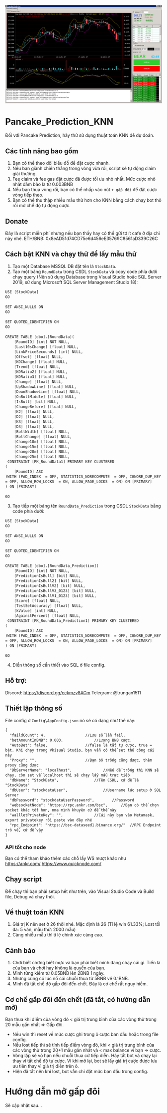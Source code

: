 ![image](https://raw.githubusercontent.com/PancakePrediction/Pancake_Pridction_KNN/main/imgs/001.png)

# Pancake_Prediction_KNN
Đối với Pancake Prediction, hãy thử sử dụng thuật toán KNN để dự đoán.
## Các tính năng bao gồm
1. Bạn có thể theo dõi biểu đồ để đặt cược nhanh.
2. Nếu bạn giành chiến thắng trong vòng vừa rồi, script sẽ tự động claim giải thưởng.
3. Fee claim và fee gas đặt cược đã được tối ưu nhỏ nhất. Mức cược nhỏ nhất đảm bảo là từ 0.003BNB
4. Nếu bạn thua vòng rồi, bạn có thể nhấp vào nút `+ gấp đôi` để đặt cược vòng tiếp theo.
5. Bạn có thể thu thập nhiều mẫu thử hơn cho KNN bằng cách chạy bot thô rồi mở chế độ tự động cược.
## Donate
Đây là script miễn phí nhưng nếu bạn thấy hay có thể gửi tớ ít cafe ở địa chỉ này nhé.
ETH/BNB: 0x8eAD51d74CD75e6d456eE35769C8561aD339C26C

## Cách bật KNN và chạy thử để lấy mẫu thử
1. Tạo một Database MSSQL DB đặt tên là `StockData`.
2. Tạo một bảng `RoundData` trong CSDL `StockData` và copy code phía dưới chạy query (Nên sử dụng Database trong Visual Studio hoặc SQL Server 2019, sử dụng Microsoft SQL Server Management Studio 18):
```
USE [StockData]
GO

SET ANSI_NULLS ON
GO

SET QUOTED_IDENTIFIER ON
GO

CREATE TABLE [dbo].[RoundData](
	[RoundID] [int] NOT NULL,
	[Last10sChange] [float] NULL,
	[LinkPriceSecounds] [int] NULL,
	[Offset] [float] NULL,
	[KDChange] [float] NULL,
	[Trend] [float] NULL,
	[KDRatio2] [float] NULL,
	[KDRatio3] [float] NULL,
	[Change] [float] NULL,
	[UpShadowLine] [float] NULL,
	[DownShadowLine] [float] NULL,
	[OnBollMiddle] [float] NULL,
	[IsBull] [bit] NULL,
	[ChangeBefore] [float] NULL,
	[K2] [float] NULL,
	[D2] [float] NULL,
	[K3] [float] NULL,
	[D3] [float] NULL,
	[BollWidth] [float] NULL,
	[BollChange] [float] NULL,
	[Change10m] [float] NULL,
	[Change15m] [float] NULL,
	[Change20m] [float] NULL,
	[Change25m] [float] NULL,
 CONSTRAINT [PK_RoundData1] PRIMARY KEY CLUSTERED 
(
	[RoundID] ASC
)WITH (PAD_INDEX  = OFF, STATISTICS_NORECOMPUTE  = OFF, IGNORE_DUP_KEY = OFF, ALLOW_ROW_LOCKS  = ON, ALLOW_PAGE_LOCKS  = ON) ON [PRIMARY]
) ON [PRIMARY]

GO
```

3. Tạo tiếp một bảng tên `RoundData_Prediction` trong CSDL `StockData` bằng code phía dưới:
```
USE [StockData]
GO

SET ANSI_NULLS ON
GO

SET QUOTED_IDENTIFIER ON
GO

CREATE TABLE [dbo].[RoundData_Prediction](
	[RoundID] [int] NOT NULL,
	[PredictionIsBull] [bit] NULL,
	[PredictionIsBull2] [bit] NULL,
	[PredictionIsBullV2] [bit] NULL,
	[PredictionIsBullV3_0123] [bit] NULL,
	[PredictionIsBullV1_0123] [bit] NULL,
	[Score] [float] NULL,
	[TestSetAccuracy] [float] NULL,
	[kValue] [int] NULL,
	[AgainstPercent] [float] NULL,
 CONSTRAINT [PK_RoundData_Prediction1] PRIMARY KEY CLUSTERED 
(
	[RoundID] ASC
)WITH (PAD_INDEX  = OFF, STATISTICS_NORECOMPUTE  = OFF, IGNORE_DUP_KEY = OFF, ALLOW_ROW_LOCKS  = ON, ALLOW_PAGE_LOCKS  = ON) ON [PRIMARY]
) ON [PRIMARY]

GO
```
4. Điền thông số cần thiết vào SQL ở file config.


## Hỗ trợ:
Discord: https://discord.gg/cckmzv8ACm
Telegram: @trungan1511

## Thiết lập thông số
File config ở `Config\AppConfig.json` nó sẽ có dạng như thế này:
```
{
  "faildCount": 4,					//Lưu số lần fail.
  "betAmountInBNB": 0.003,				//Lượng BNB cược.
  "AutoBet": false,					//false là tắt tự cược, true = bật. Khi chạy trong Vkisual Studio, bạn vẫn có thể set thủ công cái này
  "Proxy": "",						//Bạn bỏ trống cũng được, thêm proxy cũng được
  "DbServerName": "localhost",				//Nếu để trống thì KNN sẽ chạy, còn set về localhost thì sẽ chạy lấy mẫu trực tiếp
  "dbName": "StockData",				//Tên CSDL, cứ để là "StockData"
  "dbUser": "stockdataUser",				//Username lúc setup ở SQL Server
  "dbPassword": "stockdataUserPassword",		//Password
  "websocketNode": "https://rpc.ankr.com/bsc",		//Bạn có thể chọn socket khác tốt hơn, nma mình khuyên cứ để thế này
  "wallletPrivateKey": "",				//Cái này bạn vào Metamask, export privatekey rồi paste vào đây nhé
  "rpc_Endpoint": "https://bsc-dataseed1.binance.org/"	//RPC Endpoint trỏ về, cứ để vậy
}
```

### API tốt cho node
Bạn có thể tham khảo thêm các chỗ lấy WS mượt khác như
https://ankr.com/
https://www.quicknode.com/


## Chạy script
Để chạy thì bạn phải setup hết như trên, vào Visual Studio Code và Build file, Debug và chạy thôi.

## Về thuật toán KNN
1. Giá trị K nên set ở 26 thôi nhé. Mặc định là 26 (Tỉ lệ win 61.33%; Lost tối đa: 5 ván, mẫu thử: 2000 mẫu)
2. Càng nhiều mẫu thì tỉ lệ chính xác càng cao.

## Cảnh báo
1. Chơi biết chừng biết mực và bạn phải biết mình đang chạy cái gì. Tiền là của bạn và chơi hay không là quyền của bạn.
2. Mình từng kiếm từ 0.05BNB lên 2BNB 1 ngày. 
3. Nhưng cũng có lúc nổ cái chuỗi thua từ 5BNB về 0.1BNB.
4. Mình đã tắt chế độ gấp đôi đến chết. Đây là cơ chế rất nguy hiểm. 
## Cơ chế gấp đôi đến chết (đã tắt, có hướng dẫn mở)
Bạn thua khi điểm của vòng đó < giá trị trung bình của các vòng thử trong 20 mẫu gần nhất => Gấp đôi.
+ Nếu win thì reset về mức cược ghi trong ô cược ban đầu hoặc trong file config.
+ Nếu lost tiếp thì sẽ tính tiếp điểm vòng đó, khi < giá trị trung bình của các vòng thử trong 20+1 mẫu gần nhất và < max balance ví bạn => cược.
+ Vòng lặp sẽ vô hạn nếu chuỗi thua cứ tiếp diễn. Hãy tắt bot và chạy lại thay vì tắt chế độ tự cược. Vì khi mở lại, bot sẽ lấy giá trị cược được lưu ưu tiên thay vì giá trị điền trên ô.
+ Hiện đã tắt nên khi lost, bot vẫn chỉ đặt mức ban đầu trong config.
# Hướng dẫn mở gấp đôi
Sẽ cập nhật sau...
